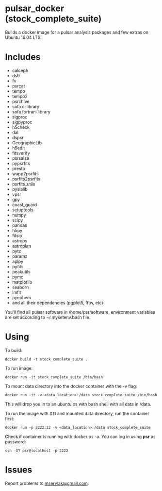 # pulsar_docker (stock_complete_suite)
Builds a docker image for a pulsar analysis packages and few extras on Ubuntu 16.04 LTS.

# Includes
- calceph
- ds9
- fv
- psrcat
- tempo
- tempo2
- psrchive
- sofa c-library
- sofa fortran-library
- sigproc
- sigpyproc
- h5check
- dal
- dspsr
- GeographicLib
- h5edit
- fitsverify
- psrsalsa
- pypsrfits
- presto
- wapp2psrfits
- psrfits2psrfits
- psrfits_utils
- pyslalib
- vpsr
- gpy
- coast_guard
- setuptools
- numpy
- scipy
- pandas
- h5py
- fitsio
- astropy
- astroplan
- pytz
- paramz
- aplpy
- pyfits
- peakutils
- pymc
- matplotlib
- seaborn
- lmfit
- pyephem
- and all their dependencies (pgplot5, fftw, etc)

You'll find all pulsar software in /home/psr/software, environment variables are set according to ~/.mysetenv.bash file.

# Using
To build:

    docker build -t stock_complete_suite .

To run image:

    docker run -it stock_complete_suite /bin/bash

To mount data directory into the docker container with the -v flag:

    docker run -it -v <data_location>:/data stock_complete_suite /bin/bash

This will drop you in to an ubuntu os with bash shell with all data in /data.

To run the image with X11 and mounted data directory, run the container first:

    docker run -p 2222:22 -v <data_location>:/data stock_complete_suite

Check if container is running with docker ps -a. You can log in using **psr** as password:

    ssh -XY psr@localhost -p 2222

# Issues
Report problems to mserylak@gmail.com.
